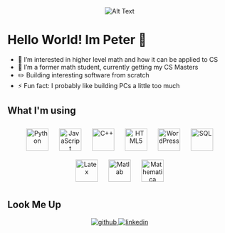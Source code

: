 <div align="center">
  <img src="https://media.giphy.com/media/Nx0rz3jtxtEre/giphy.gif" alt="Alt Text">
</div>

# Hello World! Im Peter 👋


- 👀 I’m interested in higher level math and how it can be applied to CS
- 🌱 I’m a former math student, currently getting my CS Masters
- ✏️ Building interesting software from scratch
- ⚡ Fun fact: I probably like building PCs a little too much



## What I'm using

<div align="center">
  <img style="margin: 10px" src="https://img.shields.io/badge/-Python-000000?style=flat&logo=python&logoColor=#3776AB" alt="Python" height="50">
  <img style="margin: 10px" src="https://img.shields.io/badge/-JavaScript-000000?style=flat&logo=javascript&logoColor=#F7DF1E" alt="JavaScript" height="50">
  <img style="margin: 10px" src="https://img.shields.io/badge/-C++-000000?style=flat&logo=c%2B%2B&logoColor=#00599C" alt="C++" height="50">
  <img style="margin: 10px" src="https://img.shields.io/badge/-HTML5-000000?style=flat&logo=html5&logoColor=#E34F26" alt="HTML5" height="50">
  <img style="margin: 10px" src="https://img.shields.io/badge/-WordPress-000000?style=flat&logo=wordpress&logoColor=#21759B" alt="WordPress" height="50">
  <img style="margin: 10px" src="https://img.shields.io/badge/-SQL-000000?style=flat&logo=postgresql&logoColor=#336791" alt="SQL" height="50">
  <img style="margin: 10px" src="https://img.shields.io/badge/-Latex-000000?style=flat&logo=latex&logoColor=#008080" alt="Latex" height="50">
  <img style="margin: 10px" src="https://img.shields.io/badge/-Matlab-000000?style=flat&logo=matlab&logoColor=#0076A8" alt="Matlab" height="50">
  <img style="margin: 10px" src="https://img.shields.io/badge/-Mathematica-000000?style=flat&logo=wolfram&logoColor=#DD1100" alt="Mathematica" height="50">
</div>


## Look Me Up
<div align="center">
<a href="https://github.com/pbig6285" target="_blank">
<img src=https://img.shields.io/badge/github-%2324292e.svg?&style=for-the-badge&logo=github&logoColor=white alt=github style="margin-bottom: 5px;" />
</a>
<a href="https://www.linkedin.com/in/peter-bigica-6205b4232/" target="_blank">
<img src=https://img.shields.io/badge/linkedin-%231E77B5.svg?&style=for-the-badge&logo=linkedin&logoColor=white alt=linkedin style="margin-bottom: 5px;" />
</a>
</div> 
<!---
pbig6285/pbig6285 is a ✨ special ✨ repository because its `README.md` (this file) appears on your GitHub profile.
You can click the Preview link to take a look at your changes.
--->


